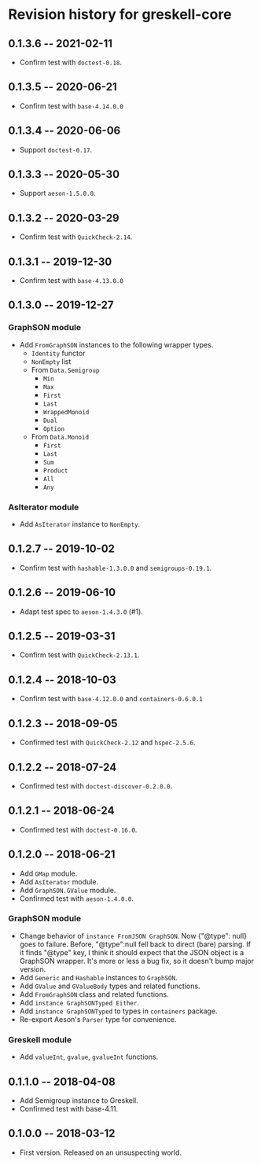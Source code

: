 # Revision history for greskell-core

## 0.1.3.6  -- 2021-02-11

* Confirm test with `doctest-0.18`.

## 0.1.3.5  -- 2020-06-21

* Confirm test with `base-4.14.0.0`

## 0.1.3.4  -- 2020-06-06

* Support `doctest-0.17`.

## 0.1.3.3  -- 2020-05-30

* Support `aeson-1.5.0.0`.

## 0.1.3.2  -- 2020-03-29

* Confirm test with `QuickCheck-2.14`.

## 0.1.3.1  -- 2019-12-30

* Confirm test with `base-4.13.0.0`

## 0.1.3.0  -- 2019-12-27

### GraphSON module

* Add `FromGraphSON` instances to the following wrapper types.
    * `Identity` functor
    * `NonEmpty` list
    * From `Data.Semigroup`
        * `Min`
        * `Max`
        * `First`
        * `Last`
        * `WrappedMonoid`
        * `Dual`
        * `Option`
    * From `Data.Monoid`
        * `First`
        * `Last`
        * `Sum`
        * `Product`
        * `All`
        * `Any`

### AsIterator module

* Add `AsIterator` instance to `NonEmpty`.

## 0.1.2.7  -- 2019-10-02

* Confirm test with `hashable-1.3.0.0` and `semigroups-0.19.1`.

## 0.1.2.6  -- 2019-06-10

* Adapt test spec to `aeson-1.4.3.0` (#1).


## 0.1.2.5  -- 2019-03-31

* Confirm test with `QuickCheck-2.13.1`.

## 0.1.2.4  -- 2018-10-03

* Confirm test with `base-4.12.0.0` and `containers-0.6.0.1`


## 0.1.2.3  -- 2018-09-05

* Confirmed test with `QuickCheck-2.12` and `hspec-2.5.6`.


## 0.1.2.2  -- 2018-07-24

* Confirmed test with `doctest-discover-0.2.0.0`.


## 0.1.2.1  -- 2018-06-24

* Confirmed test with `doctest-0.16.0`.


## 0.1.2.0  -- 2018-06-21

* Add `GMap` module.
* Add `AsIterator` module.
* Add `GraphSON.GValue` module.
* Confirmed test with `aeson-1.4.0.0`.

### GraphSON module

* Change behavior of `instance FromJSON GraphSON`. Now {"@type": null}
  goes to failure. Before, "@type":null fell back to direct (bare)
  parsing. If it finds "@type" key, I think it should expect that the
  JSON object is a GraphSON wrapper. It's more or less a bug fix, so
  it doesn't bump major version.
* Add `Generic` and `Hashable` instances to `GraphSON`.
* Add `GValue` and `GValueBody` types and related functions.
* Add `FromGraphSON` class and related functions.
* Add `instance GraphSONTyped Either`.
* Add `instance GraphSONTyped` to types in `containers` package.
* Re-export Aeson's `Parser` type for convenience.

### Greskell module

* Add `valueInt`, `gvalue`, `gvalueInt` functions.


## 0.1.1.0  -- 2018-04-08

* Add Semigroup instance to Greskell.
* Confirmed test with base-4.11.


## 0.1.0.0  -- 2018-03-12

* First version. Released on an unsuspecting world.
